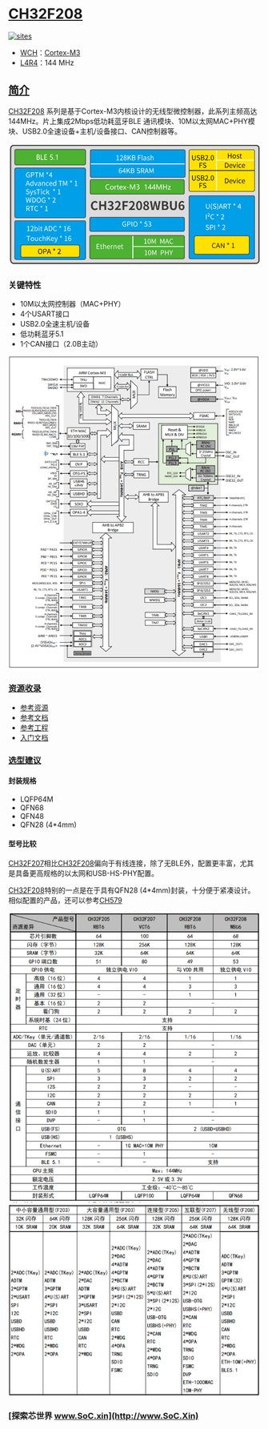 ﻿# [CH32F208](https://github.com/SoCXin/CH32F208)

[![sites](http://182.61.61.133/link/resources/SoC.png)](http://www.SoC.Xin)

* [WCH](http://www.wch.cn/)：[Cortex-M3](https://github.com/SoCXin/Cortex-M3)
* [L4R4](https://github.com/SoCXin/Level)：144 MHz

## [简介](https://github.com/SoCXin/CH32F208/wiki)

[CH32F208](https://github.com/SoCXin/CH32F208) 系列是基于Cortex-M3内核设计的无线型微控制器，此系列主频高达144MHz。片上集成2Mbps低功耗蓝牙BLE 通讯模块、10M以太网MAC+PHY模块、USB2.0全速设备+主机/设备接口、CAN控制器等。

[![sites](docs/CH32F208.png)](http://www.wch.cn/products/CH32F208.html)

### 关键特性

* 10M以太网控制器（MAC+PHY）
* 4个USART接口
* USB2.0全速主机/设备
* 低功耗蓝牙5.1
* 1个CAN接口（2.0B主动）


[![sites](docs/CH32F20X.png)](http://www.wch.cn/products/CH32F208.html)

### [资源收录](https://github.com/SoCXin)

* [参考资源](src/)
* [参考文档](docs/)
* [参考工程](project/)
* [入门文档](https://docs.soc.xin/CH32F208)

### [选型建议](https://github.com/SoCXin)

#### 封装规格

* LQFP64M
* QFN68
* QFN48
* QFN28 (4*4mm)

#### 型号比较

[CH32F207](https://github.com/SoCXin/CH32F207)相比[CH32F208](https://github.com/SoCXin/CH32F208)偏向于有线连接，除了无BLE外，配置更丰富，尤其是具备更高规格的以太网和USB-HS-PHY配置。

[CH32F208](https://github.com/SoCXin/CH32F208)特别的一点是在于具有QFN28 (4*4mm)封装，十分便于紧凑设计。相似配置的产品，还可以参考[CH579](https://github.com/SoCXin/CH579)

[![sites](docs/diff.png)](http://www.wch.cn/products/CH32F208.html)
[![sites](docs/list.png)](http://www.wch.cn/products/CH32F208.html)

### [探索芯世界 www.SoC.xin](http://www.SoC.Xin)
